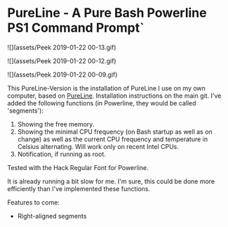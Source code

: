 PureLine - A Pure Bash Powerline PS1 Command Prompt`
===================================================

![](assets/Peek 2019-01-22 00-13.gif)

![](assets/Peek 2019-01-22 00-12.gif)

![](assets/Peek 2019-01-22 00-09.gif)

This PureLine-Version is the installation of PureLine I use on my own computer, based on [PureLine](https://github.com/chris-marsh/pureline). Installation instructions on the main git. I've added the following functions (in Powerline, they would be called 'segments'):

1. Showing the free memory.
2. Showing the minimal CPU frequency (on Bash startup as well as on change) as well as the current CPU frequency and temperature in Celsius alternating. Will work only on recent Intel CPUs. 
3. Notification, if running as root.

Tested with the Hack Regular Font for Powerline.



It is already running a bit slow for me. I'm sure, this could be done more efficiently than I've implemented these functions.



Features to come: 

- Right-aligned segments